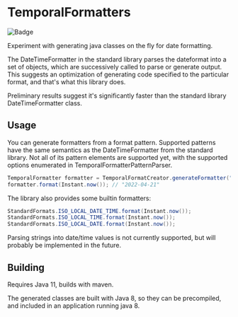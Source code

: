 # TemporalFormatters

![Badge](https://www.repostatus.org/badges/latest/wip.svg)

Experiment with generating java classes on the fly for date formatting. 

The DateTimeFormatter in the standard library parses the dateformat into a set of objects, which are successively called
to parse or generate output. This suggests an optimization of generating code specified to the particular
format, and that's what this library does.

Preliminary results suggest it's significantly faster than the standard library DateTimeFormatter class.

## Usage

You can generate formatters from a format pattern. Supported patterns have the same semantics as the DateTimeFormatter
from the standard library. Not all of its pattern elements are supported yet, with the supported options enumerated in
TemporalFormatterPatternParser.

```Java
TemporalFormatter formatter = TemporalFormatCreator.generateFormatter("yyyy-MM-dd");
formatter.format(Instant.now()); // "2022-04-21"
```

The library also provides some builtin formatters:

```Java
StandardFormats.ISO_LOCAL_DATE_TIME.format(Instant.now());
StandardFormats.ISO_LOCAL_TIME.format(Instant.now());
StandardFormats.ISO_LOCAL_DATE.format(Instant.now());
```

Parsing strings into date/time values is not currently supported, but will probably be implemented in the future.

## Building

Requires Java 11, builds with maven. 

The generated classes are built with Java 8, so they can be precompiled, and included in an application running java 8.

